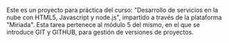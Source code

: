 Este es un proyecto para práctica del curso: "Desarrollo de servicios en la nube con HTML5, Javascript y node.js", impartido a través de la plataforma "Miriada".
Esta tarea pertenece al módulo 5 del mismo, en el que se introduce GIT y GITHUB, para gestión de versiones de proyectos.
